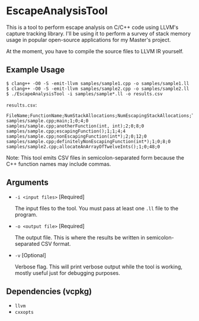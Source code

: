 # EscapeAnalysisTool

This is a tool to perform escape analysis on C/C++ code using LLVM's capture tracking library. I'll be using it to perform a survey of stack memory usage in popular open-source applications for my Master's project.

At the moment, you have to compile the source files to LLVM IR yourself.

## Example Usage
```
$ clang++ -O0 -S -emit-llvm samples/sample1.cpp -o samples/sample1.ll
$ clang++ -O0 -S -emit-llvm samples/sample2.cpp -o samples/sample2.ll
$ ./EscapeAnalysisTool -i samples/sample*.ll -o results.csv
```
`results.csv`:
```
FileName;FunctionName;NumStackAllocations;NumEscapingStackAllocations;TotalAllocatedStackMemory;TotalEscapingAllocateStackMemory
samples/sample.cpp;main;1;0;4;0
samples/sample.cpp;anotherFunction(int, int);2;0;8;0
samples/sample.cpp;escapingFunction();1;1;4;4
samples/sample.cpp;nonEscapingFunction(int*);2;0;12;0
samples/sample.cpp;definitelyNonEscapingFunction(int*);1;0;8;0
samples/sample2.cpp;allocateAnArrayOfTwelveInts();1;0;48;0
```

Note: This tool emits CSV files in semicolon-separated form because the C++ function names may include commas.

## Arguments
- `-i <input files>` [Required]

    The input files to the tool. You must pass at least one `.ll` file to the program.

- `-o <output file>` [Required]

    The output file. This is where the results be written in semicolon-separated CSV format.

- `-v` [Optional]

    Verbose flag. This will print verbose output while the tool is working, mostly useful just for debugging purposes.

## Dependencies (vcpkg)
- `llvm`
- `cxxopts`
